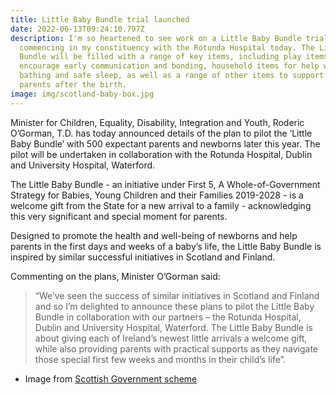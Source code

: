 ```yaml
---
title: Little Baby Bundle trial launched
date: 2022-06-13T09:24:10.797Z
description: I'm so heartened to see work on a Little Baby Bundle trial
  commencing in my constituency with the Rotunda Hospital today. The Little Baby
  Bundle will be filled with a range of key items, including play items to
  encourage early communication and bonding, household items for help with safe
  bathing and safe sleep, as well as a range of other items to support new
  parents after the birth.
image: img/scotland-baby-box.jpg
---
```

Minister for Children, Equality, Disability, Integration and Youth, Roderic O’Gorman, T.D. has today announced details of the plan to pilot the ‘Little Baby Bundle’ with 500 expectant parents and newborns later this year. The pilot will be undertaken in collaboration with the Rotunda Hospital, Dublin and University Hospital, Waterford.

The Little Baby Bundle - an initiative under First 5, A Whole-of-Government Strategy for Babies, Young Children and their Families 2019-2028 - is a welcome gift from the State for a new arrival to a family - acknowledging this very significant and special moment for parents.

Designed to promote the health and well-being of newborns and help parents in the first days and weeks of a baby’s life, the Little Baby Bundle is inspired by similar successful initiatives in Scotland and Finland.

Commenting on the plans, Minister O’Gorman said:

> “We’ve seen the success of similar initiatives in Scotland and Finland and so I’m delighted to announce these plans to pilot the Little Baby Bundle in collaboration with our partners – the Rotunda Hospital, Dublin and University Hospital, Waterford.
> The Little Baby Bundle is about giving each of Ireland’s newest little arrivals a welcome gift, while also providing parents with practical supports as they navigate those special first few weeks and months in their child’s life”.

* Image from [Scottish Government scheme](https://www.flickr.com/photos/scottishgovernment/33357127685)